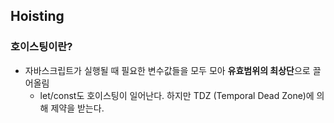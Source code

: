 ## Hoisting
### 호이스팅이란?
- 자바스크립트가 실행될 때 필요한 변수값들을 모두 모아 **유효범위의 최상단**으로 끌어올림
  - let/const도 호이스팅이 일어난다. 하지만 TDZ (Temporal Dead Zone)에 의해 제약을 받는다.